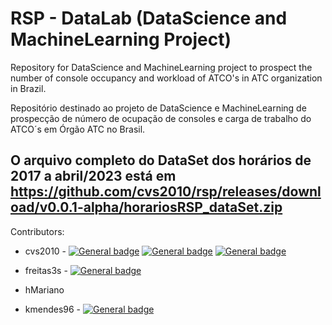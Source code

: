 # RSP - DataLab (DataScience and MachineLearning Project)

Repository for DataScience and MachineLearning project to prospect the number of console occupancy and workload of ATCO's in ATC organization in Brazil.

Repositório destinado ao projeto de DataScience e MachineLearning de prospecção de número de ocupação de consoles e carga de trabalho do ATCO´s em Órgão ATC no Brasil.

## O arquivo completo do DataSet dos horários de 2017 a abril/2023 está em https://github.com/cvs2010/rsp/releases/download/v0.0.1-alpha/horariosRSP_dataSet.zip

Contributors:

- cvs2010  -  [![General badge](https://img.shields.io/badge/LinkedIn-0077B5?style=for-the-badge&logo=linkedin&logoColor=white<SUBJECT>-<STATUS>-<COLOR>.svg)](https://www.linkedin.com/in/cvs1987)  [![General badge](https://img.shields.io/badge/GitHub-100000?style=for-the-badge&logo=github&logoColor=white<SUBJECT>-<STATUS>-<COLOR>.svg)](https://github.com/cvs2010)  [![General badge](https://img.shields.io/badge/Instagram-E4405F?style=for-the-badge&logo=instagram&logoColor=white<SUBJECT>-<STATUS>-<COLOR>.svg)](https://www.instagram.com/cassiocvs_/)

- freitas3s  -  [![General badge](https://img.shields.io/badge/GitHub-100000?style=for-the-badge&logo=github&logoColor=white<SUBJECT>-<STATUS>-<COLOR>.svg)](https://github.com/freitas3s)

- hMariano

-  kmendes96 -  [![General badge](https://img.shields.io/badge/GitHub-100000?style=for-the-badge&logo=github&logoColor=white<SUBJECT>-<STATUS>-<COLOR>.svg)](https://github.com/kmendes96)
